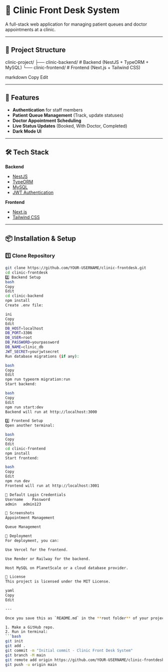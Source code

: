 # 🏥 Clinic Front Desk System

A full-stack web application for managing patient queues and doctor appointments at a clinic.

---

## 📂 Project Structure
clinic-project/
├── clinic-backend/ # Backend (NestJS + TypeORM + MySQL)
└── clinic-frontend/ # Frontend (Next.js + Tailwind CSS)

markdown
Copy
Edit

---

## 🚀 Features
- **Authentication** for staff members
- **Patient Queue Management** (Track, update statuses)
- **Doctor Appointment Scheduling**
- **Live Status Updates** (Booked, With Doctor, Completed)
- **Dark Mode UI**

---

## 🛠️ Tech Stack
**Backend**
- [NestJS](https://nestjs.com/)
- [TypeORM](https://typeorm.io/)
- [MySQL](https://www.mysql.com/)
- [JWT Authentication](https://jwt.io/)

**Frontend**
- [Next.js](https://nextjs.org/)
- [Tailwind CSS](https://tailwindcss.com/)

---

## 📦 Installation & Setup

### 1️⃣ Clone Repository
```bash
git clone https://github.com/YOUR-USERNAME/clinic-frontdesk.git
cd clinic-frontdesk
2️⃣ Backend Setup
bash
Copy
Edit
cd clinic-backend
npm install
Create .env file:

ini
Copy
Edit
DB_HOST=localhost
DB_PORT=3306
DB_USER=root
DB_PASSWORD=yourpassword
DB_NAME=clinic_db
JWT_SECRET=yourjwtsecret
Run database migrations (if any):

bash
Copy
Edit
npm run typeorm migration:run
Start backend:

bash
Copy
Edit
npm run start:dev
Backend will run at http://localhost:3000

3️⃣ Frontend Setup
Open another terminal:

bash
Copy
Edit
cd clinic-frontend
npm install
Start frontend:

bash
Copy
Edit
npm run dev
Frontend will run at http://localhost:3001

🔑 Default Login Credentials
Username	Password
admin	admin123

📸 Screenshots
Appointment Management

Queue Management

📜 Deployment
For deployment, you can:

Use Vercel for the frontend.

Use Render or Railway for the backend.

Host MySQL on PlanetScale or a cloud database provider.

📝 License
This project is licensed under the MIT License.

yaml
Copy
Edit

---

Once you save this as `README.md` in the **root folder** of your project:  

1. Make a GitHub repo.
2. Run in terminal:
```bash
git init
git add .
git commit -m "Initial commit - Clinic Front Desk System"
git branch -M main
git remote add origin https://github.com/YOUR-USERNAME/clinic-frontdesk.git
git push -u origin main
